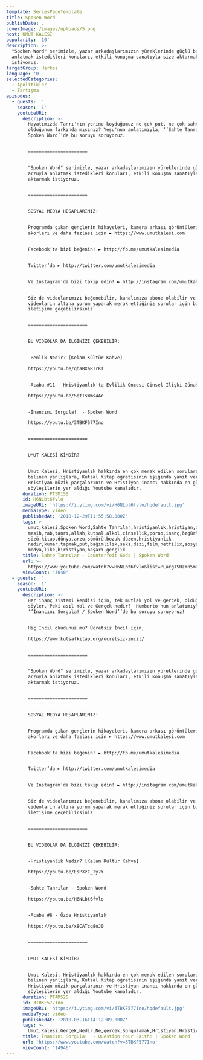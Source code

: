 ```yaml
---
template: SeriesPageTemplate
title: Spoken Word
publishDate: .
coverImage: /images/uploads/5.png
host: UMUT KALESİ
popularity: '10'
description: >-
  "Spoken Word" serimizle, yazar arkadaşlarımızın yüreklerinde güçlü bir arzuyla
  anlatmak istedikleri konuları, etkili konuşma sanatıyla size aktarmak
  istiyoruz.
targetGroup: Herkes
language: '0'
selectedCategories:
  - Apolitikler
  - Tartışma
episodes:
  - guests: ''
    season: '1'
    youtubeURL:
      description: >-
        Hayatımızda Tanrı'nın yerine koyduğumuz ne çok put, ne çok sahte tanrı
        olduğunun farkında mısınız? Yeşu'nun anlatımıyla, ‘’Sahte Tanrılar /
        Spoken Word’’de bu soruyu soruyoruz. 


        ======================


        "Spoken Word" serimizle, yazar arkadaşlarımızın yüreklerinde güçlü bir
        arzuyla anlatmak istedikleri konuları, etkili konuşma sanatıyla size
        aktarmak istiyoruz.


        ======================


        SOSYAL MEDYA HESAPLARIMIZ: 


        Programda çıkan gençlerin hikayeleri, kamera arkası görüntüleri, ilahi
        akorları ve daha fazlası için ► https://www.umutkalesi.com


        Facebook’ta bizi beğenin! ► http://fb.me/umutkalesimedia 


        Twitter’da ► http://twitter.com/umutkalesimedia 


        Ve Instagram’da bizi takip edin! ► http://instagram.com/umutkalesi 


        Siz de videolarımızı beğenebilir, kanalımıza abone olabilir ve
        videoların altına yorum yaparak merak ettiğiniz sorular için bizimle
        iletişime geçebilirsiniz


        ======================


        BU VİDEOLAR DA İLGİNİZİ ÇEKEBİLİR:


        -Benlik Nedir? [Kelam Kültür Kahve]

        https://youtu.be/qhaBXaRIrKI


        -Acaba #11 - Hristiyanlık'ta Evlilik Öncesi Cinsel İlişki Günah mı?

        https://youtu.be/SqtIsWms4Ac


        -İnancını Sorgula!  - Spoken Word

        https://youtu.be/3TBKF577Ino


        ======================


        UMUT KALESİ KİMDİR?


        Umut Kalesi, Hristiyanlık hakkında en çok merak edilen sorulara ve
        bilinen yanlışlara, Kutsal Kitap öğretisinin ışığında yanıt veren;
        Hristiyan müzik parçalarının ve Hristiyan inancı hakkında en güncel
        söyleşilerin yer aldığı Youtube kanalıdır.
      duration: PT5M15S
      id: H6NLbt6fvlo
      imageURL: 'https://i.ytimg.com/vi/H6NLbt6fvlo/hqdefault.jpg'
      mediaType: video
      publishedAt: '2018-12-29T11:55:58.000Z'
      tags: >-
        umut,kalesi,Spoken Word,Sahte Tanrılar,hristiyanlık,hristiyan,isa
        mesih,rab,tanrı,allah,kutsal,alkol,cinsellik,porno,inanç,özgürlük,muhammet,kuran,incil,tevrat,zebur,doğruluk,ahlak,tanrı
        sözü,kitap,dünya,arzu,sömürü,bozuk düzen,hristiyanlık
        nedir,kumar,tapmak,put,bağımlılık,seks,dizi,film,netfilix,sosyal
        medya,like,hıristiyan,başarı,gençlik
      title: Sahte Tanrılar - Counterfeit Gods | Spoken Word
      url: >-
        https://www.youtube.com/watch?v=H6NLbt6fvlo&list=PLargJSHzmn5m0nRSqWQG7QD1ylh3g88vX&index=2&t=0s
      viewCount: '3040'
  - guests: ''
    season: '1'
    youtubeURL:
      description: >-
        Her inanç sistemi kendisi için, tek mutlak yol ve gerçek, olduğunu
        söyler. Peki asıl Yol ve Gerçek nedir?  Humberto'nun anlatımıyla,
        ‘’İnancını Sorgula! / Spoken Word’’de bu soruyu soruyoruz!


        Hiç İncil okudunuz mu? Ücretsiz İncil için;

        https://www.kutsalkitap.org/ucretsiz-incil/


        ======================


        "Spoken Word" serimizle, yazar arkadaşlarımızın yüreklerinde güçlü bir
        arzuyla anlatmak istedikleri konuları, etkili konuşma sanatıyla size
        aktarmak istiyoruz.


        ======================


        SOSYAL MEDYA HESAPLARIMIZ: 


        Programda çıkan gençlerin hikayeleri, kamera arkası görüntüleri, ilahi
        akorları ve daha fazlası için ► https://www.umutkalesi.com


        Facebook’ta bizi beğenin! ► http://fb.me/umutkalesimedia 


        Twitter’da ► http://twitter.com/umutkalesimedia 


        Ve Instagram’da bizi takip edin! ► http://instagram.com/umutkalesi 


        Siz de videolarımızı beğenebilir, kanalımıza abone olabilir ve
        videoların altına yorum yaparak merak ettiğiniz sorular için bizimle
        iletişime geçebilirsiniz


        ======================


        BU VİDEOLAR DA İLGİNİZİ ÇEKEBİLİR:


        -Hristiyanlık Nedir? [Kelam Kültür Kahve]

        https://youtu.be/EsPXzC_Ty7Y


        -Sahte Tanrılar - Spoken Word

        https://youtu.be/H6NLbt6fvlo


        -Acaba #8 - Özde Hristiyanlık

        https://youtu.be/x8CATcq8oJ0


        ======================


        UMUT KALESİ KİMDİR?


        Umut Kalesi, Hristiyanlık hakkında en çok merak edilen sorulara ve
        bilinen yanlışlara, Kutsal Kitap öğretisinin ışığında yanıt veren;
        Hristiyan müzik parçalarının ve Hristiyan inancı hakkında en güncel
        söyleşilerin yer aldığı Youtube kanalıdır.
      duration: PT4M52S
      id: 3TBKF577Ino
      imageURL: 'https://i.ytimg.com/vi/3TBKF577Ino/hqdefault.jpg'
      mediaType: video
      publishedAt: '2018-03-16T14:12:09.000Z'
      tags: >-
        Umut,Kalesi,Gerçek,Nedir,Ne,gercek,Sorgulamak,Hristiyan,Hristiyanlık,İslam,İslamiyet,Müslüman,Müslümanlık,Din,Felsefe,Araştırma,Budizm,Putperestlik,İsrail,Kudüs,Politika,Siyaset
      title: İnancını Sorgula!  - Question Your Faith! | Spoken Word
      url: 'https://www.youtube.com/watch?v=3TBKF577Ino'
      viewCount: '14946'
---
```


